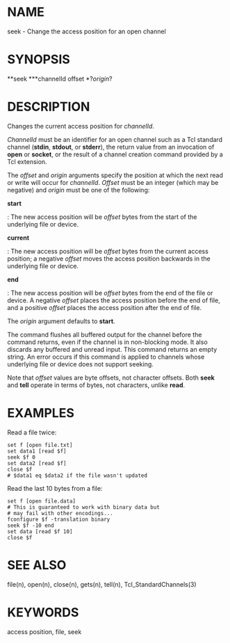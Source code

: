 # NAME

seek - Change the access position for an open channel

# SYNOPSIS

**seek ***channelId offset *?*origin*?

# DESCRIPTION

Changes the current access position for *channelId*.

*ChannelId* must be an identifier for an open channel such as a Tcl
standard channel (**stdin**, **stdout**, or **stderr**), the return
value from an invocation of **open** or **socket**, or the result of a
channel creation command provided by a Tcl extension.

The *offset* and *origin* arguments specify the position at which the
next read or write will occur for *channelId*. *Offset* must be an
integer (which may be negative) and *origin* must be one of the
following:

**start**

:   The new access position will be *offset* bytes from the start of the
    underlying file or device.

**current**

:   The new access position will be *offset* bytes from the current
    access position; a negative *offset* moves the access position
    backwards in the underlying file or device.

**end**

:   The new access position will be *offset* bytes from the end of the
    file or device. A negative *offset* places the access position
    before the end of file, and a positive *offset* places the access
    position after the end of file.

The *origin* argument defaults to **start**.

The command flushes all buffered output for the channel before the
command returns, even if the channel is in non-blocking mode. It also
discards any buffered and unread input. This command returns an empty
string. An error occurs if this command is applied to channels whose
underlying file or device does not support seeking.

Note that *offset* values are byte offsets, not character offsets. Both
**seek** and **tell** operate in terms of bytes, not characters, unlike
**read**.

# EXAMPLES

Read a file twice:

    set f [open file.txt]
    set data1 [read $f]
    seek $f 0
    set data2 [read $f]
    close $f
    # $data1 eq $data2 if the file wasn't updated

Read the last 10 bytes from a file:

    set f [open file.data]
    # This is guaranteed to work with binary data but
    # may fail with other encodings...
    fconfigure $f -translation binary
    seek $f -10 end
    set data [read $f 10]
    close $f

# SEE ALSO

file(n), open(n), close(n), gets(n), tell(n), Tcl_StandardChannels(3)

# KEYWORDS

access position, file, seek

<!---
Copyright (c) 1993 The Regents of the University of California
Copyright (c) 1994-1996 Sun Microsystems, Inc
-->

